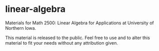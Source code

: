 linear-algebra
==============

Materials for Math 2500: Linear Algebra for Applications
at University of Northern Iowa.

This material is released to the public. Feel free to use and to alter this material to fit your needs without any attribution given.